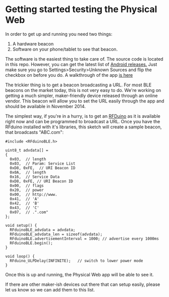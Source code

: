 # Getting started testing the Physical Web

In order to get up and running you need two things:

1. A hardware beacon
2. Software on your phone/tablet to see that beacon.

The software is the easiest thing to take care of. The source code is located in this repo. However, you can get the latest list of [Android releases.](https://github.com/google/physical-web/releases) Just make sure you go to Settings>Security>Unknown Sources and flip the checkbox on before you do. A walkthrough of the app [is here](http://github.com/google/physical-web/blob/master/documentation/android_client_walkthrough.md)

The trickier thing is to get a beacon broadcasting a URL. For most BLE beacons on the market today, this is not very easy to do. We're working on getting a much simpler, maker-friendly device released through an online vendor. This beacon will allow you to set the URL easily through the app and should be available in November 2014.

The simplest way, if you're in a hurry, is to get an [RFDuino](http://www.rfduino.com/) as it is available right now and can be programmed to broadcast a URL.  Once you have the RFduino installed with it's libraries, this  sketch will create a sample beacon, that broadcasts "ABC.com":

    #include <RFduinoBLE.h>

	uint8_t advdata[] =
	{
	  0x03,  // length
	  0x03,  // Param: Service List
	  0xD8, 0xFE,  // URI Beacon ID
	  0x0A,  // length
	  0x16,  // Service Data
	  0xD8, 0xFE, // URI Beacon ID
	  0x00,  // flags
	  0x20,  // power
	  0x00,  // http://www.
	  0x41,  // 'A'
	  0x42,  // 'B'
	  0x43,  // 'C'
	  0x07,  // .".com"
	};

	void setup() {
	  RFduinoBLE_advdata = advdata;
	  RFduinoBLE_advdata_len = sizeof(advdata);
	  RFduinoBLE.advertisementInterval = 1000; // advertise every 1000ms
	  RFduinoBLE.begin();
	}

	void loop() {
	  RFduino_ULPDelay(INFINITE);   // switch to lower power mode
	}

Once this is up and running, the Physical Web app will be able to see it.

If there are other maker-ish devices out there that can setup easily, please let us know so we can add them to this list.
